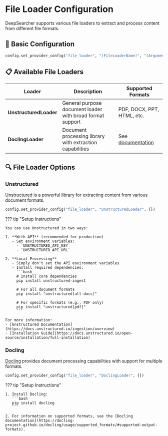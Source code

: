 # File Loader Configuration

DeepSearcher supports various file loaders to extract and process content from different file formats.

## 📝 Basic Configuration

```python
config.set_provider_config("file_loader", "(FileLoaderName)", "(Arguments dict)")
```

## 📋 Available File Loaders

| Loader | Description | Supported Formats |
|--------|-------------|-------------------|
| **UnstructuredLoader** | General purpose document loader with broad format support | PDF, DOCX, PPT, HTML, etc. |
| **DoclingLoader** | Document processing library with extraction capabilities | See [documentation](https://docling-project.github.io/docling/usage/supported_formats/) |

## 🔍 File Loader Options

### Unstructured

[Unstructured](https://unstructured.io/) is a powerful library for extracting content from various document formats.

```python
config.set_provider_config("file_loader", "UnstructuredLoader", {})
```

??? tip "Setup Instructions"

    You can use Unstructured in two ways:

    1. **With API** (recommended for production)
       - Set environment variables:
         - `UNSTRUCTURED_API_KEY`
         - `UNSTRUCTURED_API_URL`

    2. **Local Processing**
       - Simply don't set the API environment variables
       - Install required dependencies:
         ```bash
         # Install core dependencies
         pip install unstructured-ingest
         
         # For all document formats
         pip install "unstructured[all-docs]"
         
         # For specific formats (e.g., PDF only)
         pip install "unstructured[pdf]"
         ```

    For more information:
    - [Unstructured Documentation](https://docs.unstructured.io/ingestion/overview)
    - [Installation Guide](https://docs.unstructured.io/open-source/installation/full-installation)

### Docling

[Docling](https://docling-project.github.io/docling/) provides document processing capabilities with support for multiple formats.

```python
config.set_provider_config("file_loader", "DoclingLoader", {})
```

??? tip "Setup Instructions"

    1. Install Docling:
       ```bash
       pip install docling
       ```

    2. For information on supported formats, see the [Docling documentation](https://docling-project.github.io/docling/usage/supported_formats/#supported-output-formats). 